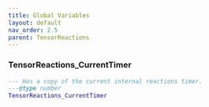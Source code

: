 ```yaml
---
title: Global Variables
layout: default
nav_order: 2.5
parent: TensorReactions
---
```


### TensorReactions_CurrentTimer
```lua
--- Has a copy of the current internal reactions timer.
---@type number
TensorReactions_CurrentTimer

```
